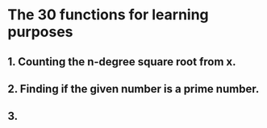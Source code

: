 # The 30 functions for learning purposes


## 1. Counting the n-degree square root from x.

## 2. Finding if the given number is a prime number.

## 3. 
